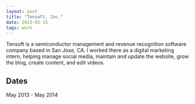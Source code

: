 ```yaml
---
layout: post
title: "Tensoft, Inc."
date: 2013-05-15
tags: work
---
```


Tensoft is a semiconductor management and revenue recognition software company based in San Jose, CA. I worked there as a digital marketing intern, helping manage social media, maintain and update the website, grow the blog, create content, and edit videos.

## Dates

May 2013 - May 2014